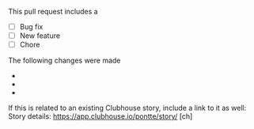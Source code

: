 This pull request includes a

- [ ] Bug fix
- [ ] New feature
- [ ] Chore

The following changes were made

-
-
-

If this is related to an existing Clubhouse story, include a link to it as well:
Story details: https://app.clubhouse.io/pontte/story/
[ch]
